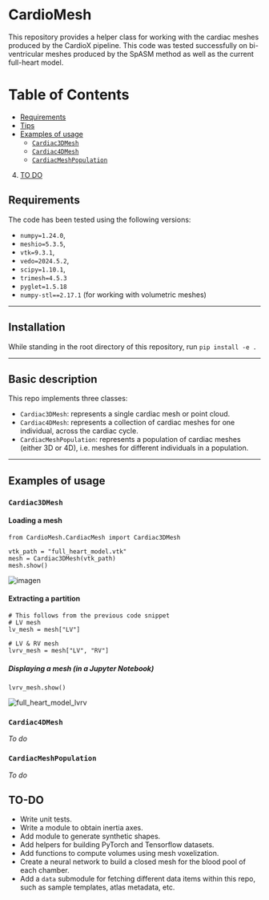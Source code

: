
# CardioMesh
This repository provides a helper class for working with the cardiac meshes produced by the CardioX pipeline.
This code was tested successfully on bi-ventricular meshes produced by the SpASM method as well as the current full-heart model.

# Table of Contents
- [Requirements](#requirements)
- [Tips](#tips)
- [Examples of usage](#Examples-of-usage)
    - [`Cardiac3DMesh`](#cardiac3dmesh)
    - [`Cardiac4DMesh`](#cardiac4dmesh)
    - [`CardiacMeshPopulation`](#cardiacmeshpopulation)
4. [TO DO](#TO-DO)

## Requirements
The code has been tested using the following versions:
- `numpy=1.24.0`,
- `meshio=5.3.5`,
- `vtk=9.3.1`,
- `vedo=2024.5.2`,
- `scipy=1.10.1`,
- `trimesh=4.5.3`
- `pyglet=1.5.18`
- `numpy-stl==2.17.1` (for working with volumetric meshes)

___
## Installation
While standing in the root directory of this repository, run `pip install -e .`

___
## Basic description
This repo implements three classes:
- `Cardiac3DMesh`: represents a single cardiac mesh or point cloud.
- `Cardiac4DMesh`: represents a collection of cardiac meshes for one individual, across the cardiac cycle.
- `CardiacMeshPopulation`: represents a population of cardiac meshes (either 3D or 4D), i.e. meshes for different individuals in a population.

___
## Examples of usage

### `Cardiac3DMesh`

#### Loading a mesh

```
from CardioMesh.CardiacMesh import Cardiac3DMesh

vtk_path = "full_heart_model.vtk"
mesh = Cardiac3DMesh(vtk_path)
mesh.show()
```
![imagen](https://user-images.githubusercontent.com/11581216/124265436-92553100-db2d-11eb-97e0-4227295f1c90.png)

#### Extracting a partition

```
# This follows from the previous code snippet
# LV mesh
lv_mesh = mesh["LV"]

# LV & RV mesh
lvrv_mesh = mesh["LV", "RV"]
```

##### Displaying a mesh (in a Jupyter Notebook)
```
lvrv_mesh.show()
```

![full_heart_model_lvrv](https://user-images.githubusercontent.com/11581216/124301229-6babf000-db57-11eb-8a39-7b3305ae9d89.png)

### `Cardiac4DMesh`
_To do_

### `CardiacMeshPopulation`
_To do_


## TO-DO
- Write unit tests.
- Write a module to obtain inertia axes.
- Add module to generate synthetic shapes.
- Add helpers for building PyTorch and Tensorflow datasets.  
- Add functions to compute volumes using mesh voxelization.
- Create a neural network to build a closed mesh for the blood pool of each chamber.
- Add a `data` submodule for fetching different data items within this repo, such as sample templates, atlas metadata, etc.
